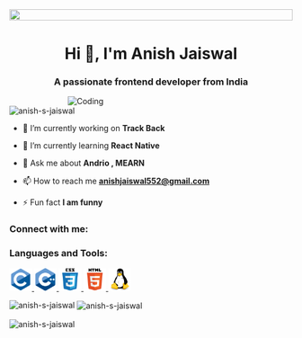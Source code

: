 <img src="https://www.pramukhdigital.com/wp-content/uploads/2018/07/New-PNC-Animated-Banners.gif" alt="" width="100%" height="30%">
<h1 align="center">Hi 👋, I'm Anish Jaiswal</h1>
<h3 align="center">A passionate frontend developer from India</h3>
<img align="right" alt="Coding" width="400" src="https://camo.githubusercontent.com/34e2391334d75246d9c86c0a470a4b5606ab4dc84fb803930bc89635b4fce9c9/68747470733a2f2f7777772e6c616d626461746573742e636f6d2f7265736f75726365732f696d616765732f6e65777332342e676966"> 

<p align="left"> <img src="https://komarev.com/ghpvc/?username=anish-s-jaiswal&label=Profile%20views&color=0e75b6&style=flat" alt="anish-s-jaiswal" /> </p>

- 🔭 I’m currently working on **Track Back**

- 🌱 I’m currently learning **React Native**

- 💬 Ask me about **Andrio , MEARN**

- 📫 How to reach me **anishjaiswal552@gmail.com**

- ⚡ Fun fact **I am funny**

<h3 align="left">Connect with me:</h3>
<p align="left">
</p>

<h3 align="left">Languages and Tools:</h3>
<p align="left"> <a href="https://www.cprogramming.com/" target="_blank" rel="noreferrer"> <img src="https://raw.githubusercontent.com/devicons/devicon/master/icons/c/c-original.svg" alt="c" width="40" height="40"/> </a> <a href="https://www.w3schools.com/cpp/" target="_blank" rel="noreferrer"> <img src="https://raw.githubusercontent.com/devicons/devicon/master/icons/cplusplus/cplusplus-original.svg" alt="cplusplus" width="40" height="40"/> </a> <a href="https://www.w3schools.com/css/" target="_blank" rel="noreferrer"> <img src="https://raw.githubusercontent.com/devicons/devicon/master/icons/css3/css3-original-wordmark.svg" alt="css3" width="40" height="40"/> </a> <a href="https://www.w3.org/html/" target="_blank" rel="noreferrer"> <img src="https://raw.githubusercontent.com/devicons/devicon/master/icons/html5/html5-original-wordmark.svg" alt="html5" width="40" height="40"/> </a> <a href="https://www.linux.org/" target="_blank" rel="noreferrer"> <img src="https://raw.githubusercontent.com/devicons/devicon/master/icons/linux/linux-original.svg" alt="linux" width="40" height="40"/> </a> </p>

<p><img align="left" src="https://github-readme-stats.vercel.app/api/top-langs?username=anish-s-jaiswal&show_icons=true&locale=en&layout=compact" alt="anish-s-jaiswal" /></p>

<p>&nbsp;<img align="center" src="https://github-readme-stats.vercel.app/api?username=anish-s-jaiswal&show_icons=true&locale=en" alt="anish-s-jaiswal" /></p>

<p><img align="center" src="https://github-readme-streak-stats.herokuapp.com/?user=anish-s-jaiswal&" alt="anish-s-jaiswal" /></p>
